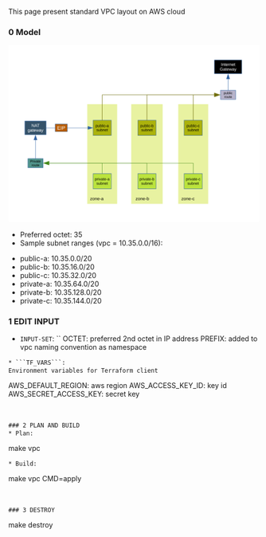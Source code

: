 This page present standard VPC layout on AWS cloud

### 0 Model

![vpc-network-layout](./docs/vpc-network-layout.svg)

- Preferred octet: 35
- Sample subnet ranges (vpc = 10.35.0.0/16):
* public-a:  10.35.0.0/20
* public-b:  10.35.16.0/20
* public-c:  10.35.32.0/20
* private-a: 10.35.64.0/20
* private-b: 10.35.128.0/20
* private-c: 10.35.144.0/20


### 1 EDIT INPUT
* ```INPUT-SET```:
``
OCTET: preferred 2nd octet in IP address
PREFIX: added to vpc naming convention as namespace
```
* ```TF_VARS```:
Environment variables for Terraform client
```
AWS_DEFAULT_REGION: aws region
AWS_ACCESS_KEY_ID: key id
AWS_SECRET_ACCESS_KEY: secret key
```


### 2 PLAN AND BUILD
* Plan:
```
make vpc
```
* Build:
```
make vpc CMD=apply
```


### 3 DESTROY
```
make destroy
```

